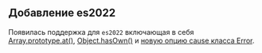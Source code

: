 ## Добавление es2022

Появилась поддержка для `es2022` включающая в себя [Array.prototype.at()](https://developer.mozilla.org/en-US/docs/Web/JavaScript/Reference/Global_Objects/Array/at), [Object.hasOwn()](https://developer.mozilla.org/en-US/docs/Web/JavaScript/Reference/Global_Objects/Object/hasOwn) и [новую опцию cause класса Error](https://developer.mozilla.org/en-US/docs/Web/JavaScript/Reference/Global_Objects/Error/Error#rethrowing_an_error_with_a_cause).